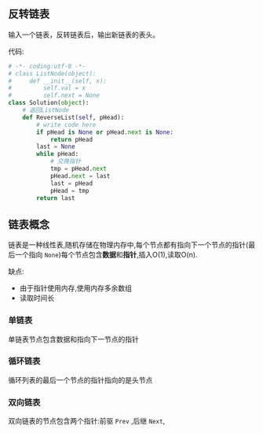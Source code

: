 ## 反转链表

输入一个链表，反转链表后，输出新链表的表头。

代码:

```python
# -*- coding:utf-8 -*-
# class ListNode(object):
#     def __init__(self, x):
#         self.val = x
#         self.next = None
class Solution(object):
    # 返回ListNode
    def ReverseList(self, pHead):
        # write code here
        if pHead is None or pHead.next is None:
            return pHead
        last = None
        while pHead:
            # 交换指针
            tmp = pHead.next
            pHead.next = last
            last = pHead
            pHead = tmp
        return last
```

## 链表概念

链表是一种线性表,随机存储在物理内存中,每个节点都有指向下一个节点的指针(最后一个指向 `None`)每个节点包含**数据**和**指针**,插入O(1),读取O(n).

缺点:

* 由于指针使用内存,使用内存多余数组
* 读取时间长

### 单链表

单链表节点包含数据和指向下一节点的指针

### 循环链表

循环列表的最后一个节点的指针指向的是头节点

### 双向链表

双向链表的节点包含两个指针:前驱 `Prev` ,后继 `Next`,